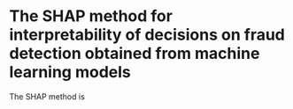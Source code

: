 # The SHAP method for interpretability of decisions on fraud detection obtained from machine learning models
The SHAP method is 
